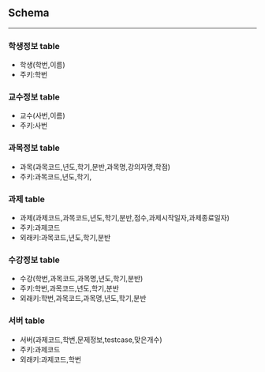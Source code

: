 ## Schema 
-----------
### 학생정보 table
 - 학생(학번,이름)
 - 주키:학번

### 교수정보 table
 - 교수(사번,이름)
 - 주키:사번

### 과목정보 table
 - 과목(과목코드,년도,학기,분반,과목명,강의자명,학점)
 - 주키:과목코드,년도,학기,

### 과제 table
 - 과제(과제코드,과목코드,년도,학기,분반,점수,과제시작일자,과제종료일자)
 - 주키:과제코드
 - 외래키:과목코드,년도,학기,분반

### 수강정보 table
 - 수강(학번,과목코드,과목명,년도,학기,분반)
 - 주키:학번,과목코드,년도,학기,분반
 - 외래키:학번,과목코드,과목명,년도,학기,분반
 
### 서버 table
 - 서버(과제코드,학번,문제정보,testcase,맞은개수)
 - 주키:과제코드
 - 외래키:과제코드,학번


